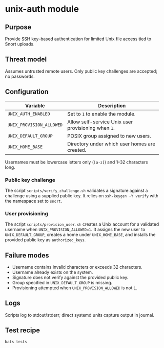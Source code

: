 # unix-auth module

## Purpose
Provide SSH key–based authentication for limited Unix file access tied to Snort uploads.

## Threat model
Assumes untrusted remote users. Only public key challenges are accepted; no passwords.

## Configuration
| Variable | Description |
| --- | --- |
| `UNIX_AUTH_ENABLED` | Set to `1` to enable the module. |
| `UNIX_PROVISION_ALLOWED` | Allow self-service Unix user provisioning when `1`. |
| `UNIX_DEFAULT_GROUP` | POSIX group assigned to new users. |
| `UNIX_HOME_BASE` | Directory under which user homes are created. |

Usernames must be lowercase letters only (`[a-z]`) and 1–32 characters long.

### Public key challenge

The script `scripts/verify_challenge.sh` validates a signature against a challenge
using a supplied public key. It relies on `ssh-keygen -Y verify` with the
namespace set to `snort`.

### User provisioning

The script `scripts/provision_user.sh` creates a Unix account for a validated
username when `UNIX_PROVISION_ALLOWED=1`. It assigns the new user to
`UNIX_DEFAULT_GROUP`, creates a home under `UNIX_HOME_BASE`, and installs the
provided public key as `authorized_keys`.

## Failure modes
* Username contains invalid characters or exceeds 32 characters.
* Username already exists on the system.
* Signature does not verify against the provided public key.
* Group specified in `UNIX_DEFAULT_GROUP` is missing.
* Provisioning attempted when `UNIX_PROVISION_ALLOWED` is not `1`.

## Logs
Scripts log to stdout/stderr; direct systemd units capture output in journal.

## Test recipe
```
bats tests
```
